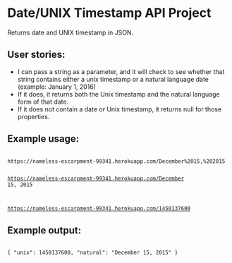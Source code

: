 # Date/UNIX Timestamp API Project 
Returns date and UNIX timestamp in JSON.

## User stories:
* I can pass a string as a parameter, and it will check to see whether that string contains either a unix timestamp or a natural language date (example: January 1, 2016)
* If it does, it returns both the Unix timestamp and the natural language form of that date.
* If it does not contain a date or Unix timestamp, it returns null for those properties.

## Example usage:
<code>
https://nameless-escarpment-99341.herokuapp.com/December%2015,%202015

https://nameless-escarpment-99341.herokuapp.com/December 15, 2015

https://nameless-escarpment-99341.herokuapp.com/1450137600
</code>

## Example output:
<code>
{ "unix": 1450137600, "natural": "December 15, 2015" }
</code>
